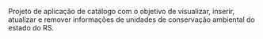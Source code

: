 Projeto de aplicação de catálogo com o objetivo de visualizar, inserir, atualizar e remover informações de unidades de conservação ambiental do estado do RS.
